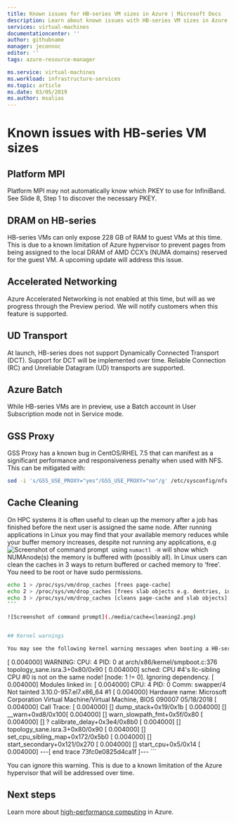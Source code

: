 ```yaml
---
title: Known issues for HB-series VM sizes in Azure | Microsoft Docs
description: Learn about known issues with HB-series VM sizes in Azure. 
services: virtual-machines
documentationcenter: ''
author: githubname
manager: jeconnoc
editor: ''
tags: azure-resource-manager

ms.service: virtual-machines
ms.workload: infrastructure-services
ms.topic: article
ms.date: 03/05/2019
ms.author: msalias
---
```



# Known issues with HB-series VM sizes

<Intro>

## Platform MPI​
Platform MPI may not automatically know which PKEY to use for InfiniBand. See Slide 8, Step 1 to discover the necessary PKEY.​
​
## DRAM on HB-series​
HB-series VMs can only expose 228 GB of RAM to guest VMs at this time. This is due to a known limitation of Azure hypervisor to prevent pages from being assigned to the local DRAM of AMD CCX’s (NUMA domains) reserved for the guest VM. A upcoming update will address this issue.​
​
## Accelerated Networking​
Azure Accelerated Networking is not enabled at this time, but will as we progress through the Preview period. We will notify customers when this feature is supported.​
​
## UD Transport​
At launch, HB-series does not support Dynamically Connected Transport (DCT). Support for DCT will be implemented over time. Reliable Connection (RC) and Unreliable Datagram (UD) transports are supported.​
​
## Azure Batch ​
While HB-series VMs are in preview, use a Batch account in User Subscription mode not in Service mode.​
​
## GSS Proxy​
GSS Proxy has a known bug in CentOS/RHEL 7.5 that can manifest as a significant performance and responsiveness penalty when used with NFS. This can be mitigated with:​

```bash
sed -i 's/GSS_USE_PROXY="yes"/GSS_USE_PROXY="no"/g' /etc/sysconfig/nfs​
```

## Cache Cleaning​
On HPC systems it is often useful to clean up the memory after a job has finished before the next user is assigned the same node. After running applications in Linux you may find that your available memory reduces while your buffer memory increases, despite not running any applications, e.g​
​
![Screenshot of command prompt](./media/cache=cleaning1.png)
​​
using `numactl -H` will show which NUMAnode(s) the memory is buffered with (possibly all). In Linux users can clean the caches in 3 ways to return buffered or cached memory to ‘free’. You need to be root or have sudo permissions.

```bash
echo 1 > /proc/sys/vm/drop_caches [frees page-cache]​
echo 2 > /proc/sys/vm/drop_caches [frees slab objects e.g. dentries, inodes]​
echo 3 > /proc/sys/vm/drop_caches [cleans page-cache and slab objects]​
​```

![Screenshot of command prompt](./media/cache=cleaning2.png)


## Kernel warnings

You may see the following kernel warning messages when booting a HB-series VM under Linux​.

```
[  0.004000] WARNING: CPU: 4 PID: 0 at arch/x86/kernel/smpboot.c:376 topology_sane.isra.3+0x80/0x90​
[  0.004000] sched: CPU #4's llc-sibling CPU #0 is not on the same node! [node: 1 != 0]. Ignoring dependency.​
[  0.004000] Modules linked in:​
[  0.004000] CPU: 4 PID: 0 Comm: swapper/4 Not tainted 3.10.0-957.el7.x86_64 #1​
[  0.004000] Hardware name: Microsoft Corporation Virtual Machine/Virtual Machine, BIOS 090007 05/18/2018​
[  0.004000] Call Trace:​
[  0.004000] [<ffffffffb8361dc1>] dump_stack+0x19/0x1b​
[  0.004000] [<ffffffffb7c97648>] __warn+0xd8/0x100​
[  0.004000] [<ffffffffb7c976cf>] warn_slowpath_fmt+0x5f/0x80​
[  0.004000] [<ffffffffb7c02b34>] ? calibrate_delay+0x3e4/0x8b0​
[  0.004000] [<ffffffffb7c574c0>] topology_sane.isra.3+0x80/0x90​
[  0.004000] [<ffffffffb7c57782>] set_cpu_sibling_map+0x172/0x5b0​
[  0.004000] [<ffffffffb7c57ce1>] start_secondary+0x121/0x270​
[  0.004000] [<ffffffffb7c000d5>] start_cpu+0x5/0x14​
[  0.004000] ---[ end trace 73fc0e0825d4ca1f ]---​
​```

You can ignore this warning. This is due to a known limitation of the Azure hypervisor that will be addressed over time.

## Next steps

Learn more about [high-performance computing](../../linux/high-performance-computing.md) in Azure.



